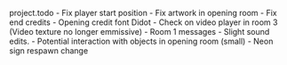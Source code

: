 project.todo
	- Fix player start position
	- Fix artwork in opening room
	- Fix end credits
	- Opening credit font Didot
	- Check on video player in room 3 (Video texture no longer emmissive)
	- Room 1 messages 
	- Slight sound edits. 
	- Potential interaction with objects in opening room (small)
	- Neon sign respawn change
